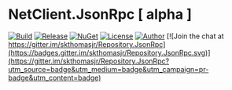 # NetClient.JsonRpc [ alpha ]

[![Build](https://ci.appveyor.com/api/projects/status/2tcvbn3s9isw2baa?svg=true)](https://ci.appveyor.com/project/skthomasjr/repository-jsonrpc)
[![Release](https://img.shields.io/github/release/skthomasjr/Repository.JsonRpc.svg?maxAge=2592000)](https://github.com/skthomasjr/Repository.JsonRpc/releases)
[![NuGet](https://img.shields.io/nuget/v/Repository.NET-JsonRpc.svg)](https://www.nuget.org/packages/Repository.NET-JsonRpc)
[![License](https://img.shields.io/github/license/skthomasjr/Repository.JsonRpc.svg?maxAge=2592000)](LICENSE.md)
[![Author](https://img.shields.io/badge/author-Scott%20K.%20Thomas%2C%20Jr.-blue.svg?maxAge=2592000)](https://www.linkedin.com/in/skthomasjr)
[![Join the chat at https://gitter.im/skthomasjr/Repository.JsonRpc](https://badges.gitter.im/skthomasjr/Repository.JsonRpc.svg)](https://gitter.im/skthomasjr/Repository.JsonRpc?utm_source=badge&utm_medium=badge&utm_campaign=pr-badge&utm_content=badge)
